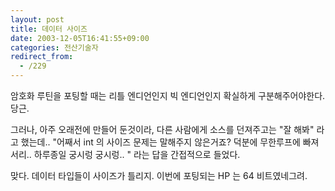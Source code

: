 ```yaml
---
layout: post
title: 데이터 사이즈
date: 2003-12-05T16:41:55+09:00
categories: 전산기술자
redirect_from:
  - /229
---
```


암호화 루틴을 포팅할 때는 리틀 엔디언인지 빅 엔디언인지 확실하게 구분해주어야한다. 당근.

그러나, 아주 오래전에 만들어 둔것이라, 다른 사람에게 소스를 던져주고는 "잘 해봐" 라고 했는데.. "어째서 int 의 사이즈 문제는 말해주지 않은거죠? 덕분에 무한루프에 빠져서리.. 하루종일 궁시렁 궁시렁.. " 라는 답을 간접적으로 들었다.

맞다. 데이터 타입들이 사이즈가 틀리지. 이번에 포팅되는 HP 는 64 비트였네그려.
